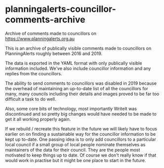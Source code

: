 # planningalerts-councillor-comments-archive

Archive of comments made to councillors on https://www.planningalerts.org.au

This is an archive of publically visible comments made to councillors on
PlanningAlerts roughly between 2016 and 2019.

The data is exported in the YAML format with only publically visible information
included. We've also include councillor information and any replies from
the councillors.

The ability to send comments to councillors was disabled in 2019 because the
overhead of maintaining an up-to-date list of all the councillors for many,
many councils including their details and images proved to be far too difficult
a task to do well.

Also, some core bits of technology, most importantly WriteIt was discontinued
and so pretty big changes would have needed to be made to get it all working
properly again.

If we rebuild / recreate this feature in the future we will likely have to
focus earlier on on finding a sustainable way for the councillor information
to be kept up to-date. One passing idea is to only add councillors to a
particular local council if a small group of local people nominate themselves
as maintainers of the data for their council. They are the people most
motivated to keep things up to date. Of course we don't really know if that
would work in practise but it might be one place to start in the future.
